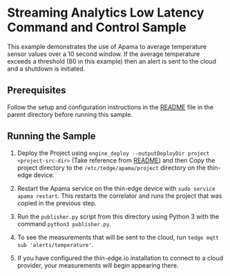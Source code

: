 # Streaming Analytics Low Latency Command and Control Sample
This example demonstrates the use of Apama to average temperature sensor
values over a 10 second window. If the average temperature exceeds a threshold
(80 in this example) then an alert is sent to the cloud and a shutdown is
initiated.

## Prerequisites

Follow the setup and configuration instructions in the
[README](../README.md) file in the parent directory before running this sample.

## Running the Sample

1. Deploy the Project using `engine_deploy --outputDeployDir project <project-src-dir>`
(Take reference from [README](../README.md)) and then Copy the project directory to the `/etc/tedge/apama/project`
directory on the thin-edge device.

2. Restart the Apama service on the thin-edge device with `sudo service apama restart`.
This restarts the correlator and runs the project that was copied in the previous step.

3. Run the `publisher.py` script from this directory using
Python 3 with the command `python3 publisher.py`.

4. To see the measurements that will be sent
to the cloud, run `tedge mqtt sub 'alerts/temperature'`.

5. If you have configured the thin-edge.io installation to
connect to a cloud provider, your measurements will begin appearing there.
